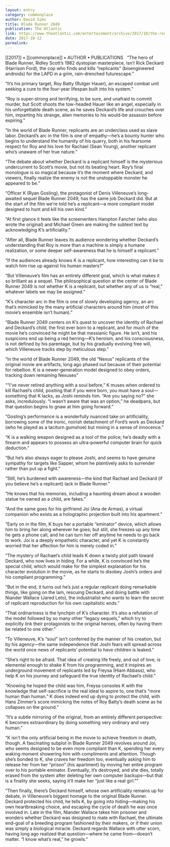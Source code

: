 ```yaml
---
layout: entry
category: commonplace
author: David Sims
title: Blade Runner 2049
publication: The Atlantic
link: https://www.theatlantic.com/entertainment/archive/2017/10/the-real-and-unreal-in-blade-runner-2049/542574/
date: 2017-10-12
permalink: 
---
```


[[2017]] • [[commonplace]] • AUTHOR • PUBLICATIONS 
 
“The hero of Blade Runner, Ridley Scott’s 1982 dystopian masterpiece, isn’t Rick Deckard (Harrison Ford), the cop who finds and kills “replicants” (bioengineered androids) for the LAPD in a grim, rain-drenched futurescape.”

“It’s his primary target, Roy Batty (Rutger Hauer), an escaped combat unit seeking a cure to the four-year lifespan built into his system.”

“Roy is super-strong and terrifying, to be sure, and unafraid to commit murder, but Scott shoots the tow-headed Hauer like an angel, especially in his unforgettable death scene, as he saves Deckard’s life and crouches over him, imparting his strange, alien memories to his would-be assassin before expiring.”

“In the world of Blade Runner, replicants are an underclass used as slave labor. Deckard’s arc in the film is one of empathy—he’s a bounty hunter who begins to understand the humanity of his quarry, both in his fearsome respect for Roy and his love for Rachael (Sean Young), another replicant who’s unaware of her true nature.”

“The debate about whether Deckard is a replicant himself is the mysterious undercurrent to Scott’s movie, but not its beating heart. Roy’s final monologue is so magical because it’s the moment where Deckard, and viewers, finally realize the enemy is not the unstoppable monster he appeared to be.”

“Officer K (Ryan Gosling), the protagonist of Denis Villeneuve’s long-awaited sequel Blade Runner 2049, has the same job Deckard did. But at the start of the film we’re told he’s a replicant—a more compliant model designed to hunt and kill his own kind.”

“At first glance it feels like the screenwriters Hampton Fancher (who also wrote the original) and Michael Green are making the subtext text by acknowledging K’s artificiality.”

“After all, Blade Runner leaves its audience wondering whether Deckard’s understanding that Roy is more than a machine is simply a humane realization, or some deeper self-awareness that he is himself a replicant.”

“If the audiences already knows K is a replicant, how interesting can it be to watch him rise up against his human masters?”

“But Villeneuve’s film has an entirely different goal, which is what makes it so brilliant as a sequel. The philosophical question at the center of Blade Runner 2049 is not whether K is a replicant, but whether any of us is “real,” whatever labels we may be assigned.”

“K’s character arc in the film is one of slowly developing agency, an arc that’s mimicked by the many artificial characters around him (most of this movie’s ensemble isn’t human).”

“Blade Runner 2049 centers on K’s quest to uncover the identity of Rachael and Deckard’s child, the first ever born to a replicant, and for much of the movie he’s convinced he might be that messianic figure. He isn’t, and his suspicions end up being a red herring—K’s heroism, and his consciousness, is not defined by his parentage, but by his gradually evolving free will, which Villeneuve tracks step by meticulous step.”

“In the world of Blade Runner 2049, the old “Nexus” replicants of the original movie are artifacts, long ago phased out because of their potential for rebellion. K is a newer-generation model designed to obey orders, tracking down remaining Nexuses”

““I’ve never retired anything with a soul before,” K muses when ordered to kill Rachael’s child, positing that if you were born, you must have a soul—something that K lacks, as Joshi reminds him. “Are you saying no?” she asks, incredulously. “I wasn’t aware that was an option,” he deadpans, but that question begins to gnaw at him going forward.”

“Gosling’s performance is a wonderfully nuanced take on artificiality, borrowing some of the ironic, noirish detachment of Ford’s work as Deckard (who he played as a taciturn gumshoe) but mixing in a sense of innocence.”

“K is a walking weapon designed as a tool of the police; he’s deadly with a firearm and appears to possess an ultra-powerful computer brain for quick deduction.”

“But he’s also always eager to please Joshi, and seems to have genuine sympathy for targets like Sapper, whom he plaintively asks to surrender rather than put up a fight.”

“Still, he’s burdened with awareness—the kind that Rachael and Deckard (if you believe he’s a replicant) lack in Blade Runner.”

“He knows that his memories, including a haunting dream about a wooden statue he owned as a child, are fakes.”

“And the same goes for his girlfriend Joi (Ana de Armas), a virtual companion who exists as a holographic projection built into his apartment.”

“Early on in the film, K buys her a portable “eminator” device, which allows him to bring her along wherever he goes; but still, she freezes up any time he gets a phone call, and he can turn her off anytime he needs to go back to work. Joi is a deeply empathetic character, and yet K is constantly worried that her affection for him is merely coded in.”

“The mystery of Rachael’s child leads K down a twisty plot path toward Deckard, who now lives in hiding. For a while, K is convinced he’s the special child, which would make for the simplest explanation for his character evolution in the movie, as he starts to disobey Joshi’s orders and his compliant programming.”

“But in the end, it turns out he’s just a regular replicant doing remarkable things, like going on the lam, rescuing Deckard, and doing battle with Niander Wallace (Jared Leto), the industrialist who wants to learn the secret of replicant reproduction for his own capitalistic ends.”

“That ordinariness is the lynchpin of K’s character. It’s also a refutation of the model followed by so many other “legacy sequels,” which try to explicitly link their protagonists to the original heroes, often by having them be related to one other.”

“To Villeneuve, K’s “soul” isn’t conferred by the manner of his creation, but by his agency—the same independence that Joshi fears will spread across the world once news of replicants’ potential to have children is leaked.”

“She’s right to be afraid. That idea of creating life freely, and out of love, is elemental enough to shake K from his programming, and it inspires an underground movement of replicants led by Freysa (Hiam Abbass), who help K on his journey and safeguard the true identity of Rachael’s child.”

“Knowing he hoped the child was him, Freysa consoles K with the knowledge that self-sacrifice is the real ideal to aspire to, one that’s “more human than human.” K does indeed end up dying to protect the child, with Hans Zimmer’s score mimicking the notes of Roy Batty’s death scene as he collapses on the ground.”

“It’s a subtle mirroring of the original, from an entirely different perspective: K becomes extraordinary by doing something very ordinary and very human.”

“K isn’t the only artificial being in the movie to achieve freedom in death, though. A fascinating subplot in Blade Runner 2049 revolves around Joi, who seems designed to be even more compliant than K, spending her every waking moment showering him with compliments and attention. Though she’s bonded to K, she craves her freedom too, eventually asking him to release her from her “prison” (his apartment) by moving her entire program over to his portable eminator. Eventually, it’s destroyed, and she dies, totally erased from the system after deleting her own computer backups—but that is a finality she seeks, saying it’ll make her “just like a real girl.””

“Then finally, there’s Deckard himself, whose own artificiality remains up for debate, in Villeneuve’s biggest homage to the original Blade Runner. Deckard protected his child, he tells K, by going into hiding—making his own heartbreaking choice, and escaping the cycle of death he was once involved in. Late in the film, Niander Wallace takes him prisoner and wonders whether Deckard was designed to mate with Rachael, the ultimate end-goal of a breeding program fashioned by their makers, or if their union was simply a biological miracle. Deckard regards Wallace with utter scorn, having long ago realized that question—where he came from—doesn’t matter. “I know what’s real,” he growls.”

